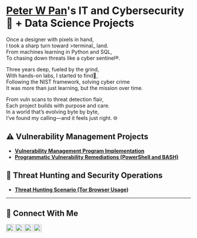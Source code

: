 # <a href="https://www.linkedin.com/in/peter-w-pan-49a961200/">Peter W Pan</a>'s IT and Cybersecurity 🔐 + Data Science Projects

Once a designer with pixels in hand,  
I took a sharp turn toward >terminal_ land.  
From machines learning in Python and SQL,  
To chasing down threats like a cyber sentinel®.   

Three years deep, fueled by the grind,  
With hands-on labs, I started to find🔎,  
Following the NIST framework, solving cyber crime  
It was more than just learning, but the mission over time. 

From vuln scans to threat detection flair,  
Each project builds with purpose and care.  
In a world that’s evolving byte by byte,  
I’ve found my calling—and it feels just right. 🌐


## ⚠️ Vulnerability Management Projects

- **[Vulnerability Management Program Implementation](https://github.com/joshcybertest/vulnerability-management-program)**
- **[Programmatic Vulnerability Remediations (PowerShell and BASH)](https://github.com/joshcybertest/programmatic-vulnerability-remediations)**

## 🚨 Threat Hunting and Security Operations

- **[Threat Hunting Scenario (Tor Browser Usage)](https://github.com/joshmadakor0/threat-hunting-scenario-tor)**

<hr/>

## 🤳 Connect With Me

[<img align="left" alt="Peter W Pan | YouTube" width="22px" src="https://cdn.jsdelivr.net/npm/simple-icons@v3/icons/youtube.svg" />][youtube]
[<img align="left" alt="Peter W Pan | LinkedIn" width="22px" src="https://cdn.jsdelivr.net/npm/simple-icons@v3/icons/linkedin.svg" />][linkedin]
[<img align="left" alt="Peter W Pan | Instagram" width="22px" src="https://cdn.jsdelivr.net/npm/simple-icons@v3/icons/instagram.svg" />][instagram]
[<img align="left" alt="Peter W Pan | Portfolio" width="22px" src="https://unpkg.com/feather-icons/dist/icons/feather.svg" />][portfolio]  


[youtube]: https://www.youtube.com/c/___________
[instagram]: https://www.instagram.com/___________
[linkedin]: https://linkedin.com/in/___________
[portfolio]: https://www.peterwpan.com  

<!--
<img width="35" alt="image" src="https://github.com/user-attachments/assets/2f41c7cd-5ea8-4475-b451-a37161b6c3fb"> 
<img width="35" alt="image" src="https://github.com/user-attachments/assets/77649969-9910-4994-8b96-74a116cfb2a8">
-->
